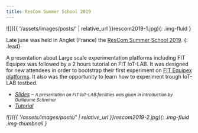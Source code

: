 ```yaml
---
title: ResCom Summer School 2019
---
```

![]({{ '/assets/images/posts/' | relative_url }}rescom2019-1.jpg){: .img-fluid }

Late june was held in Anglet (France) the [ResCom Summer School 2019](https://rescom2019.loria.fr/en/home/).
{: .lead}

A presentation about Large scale experimentation platforms including FIT Equipex was followed by a 2 hours tutorial on FIT IoT-LAB. It was designed for new attendees in order to bootstrap their first experiment on [FIT Equipex platforms](https://fit-equipex.fr). It also was the opportunity to learn how to experiment trough IoT-LAB testbed.

* [<i class="far fa-file-pdf"/> Slides](https://clarinet.u-strasbg.fr/~schreiner/iot-lab/rescom2019.pdf) – <small>A presentation on FIT IoT-LAB facilities was given in introduction by Guillaume Schreiner</small>
* [Tutorial](https://www.iot-lab.info/legacy/rescom2019/)

![]({{ '/assets/images/posts/' | relative_url }}rescom2019-2.jpg){: .img-fluid .img-thumbnail }
